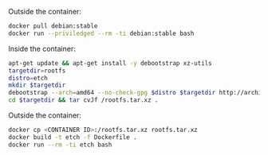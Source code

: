 Outside the container:
```sh
docker pull debian:stable
docker run --priviledged --rm -ti debian:stable bash
```
Inside the container:
```sh
apt-get update && apt-get install -y debootstrap xz-utils
targetdir=rootfs
distro=etch
mkdir $targetdir
debootstrap --arch=amd64 --no-check-gpg $distro $targetdir http://archive.debian.org/debian
cd $targetdir && tar cvJf /rootfs.tar.xz .
```
Outside the container:
```sh
docker cp <CONTAINER ID>:/rootfs.tar.xz rootfs.tar.xz
docker build -t etch -f Dockerfile .
docker run --rm -ti etch bash
```

